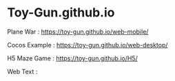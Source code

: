 # Toy-Gun.github.io

Plane War : https://toy-gun.github.io/web-mobile/

Cocos Example : https://toy-gun.github.io/web-desktop/

H5 Maze Game : https://toy-gun.github.io/H5/

Web Text : 
